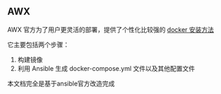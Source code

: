 ## AWX

AWX 官方为了用户更灵活的部署，提供了个性化比较强的 [docker 安装方法](https://github.com/ansible/awx/blob/devel/tools/docker-compose)  

它主要包括两个步骤：

1. 构建镜像
2. 利用 Ansible 生成 docker-compose.yml 文件以及其他配置文件

本文档完全是基于ansible官方改造完成